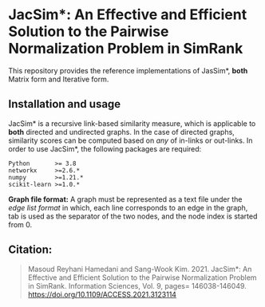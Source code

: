 # JacSim*: An Effective and Efficient Solution to the Pairwise Normalization Problem in SimRank

This repository provides the reference implementations of JasSim*, **both** Matrix form and Iterative form.

## Installation and usage
JacSim* is a recursive link-based similarity measure, which is applicable to **both** directed and undirected graphs. In the case of directed graphs, similarity scores can be computed based on _any_ of in-links or out-links. In order to use JacSim*, the following packages are required:
```
Python       >= 3.8
networkx     >=2.6.*
numpy        >=1.21.*
scikit-learn >=1.0.*
```

**Graph file format:**
A graph must be represented as a text file under the *edge list format* in which, each line corresponds to an edge in the graph, tab is used as the separator of the two nodes, and the node index is started from 0. 

## Citation:
> Masoud Reyhani Hamedani and Sang-Wook Kim. 2021. JacSim*: An Effective and Efficient Solution to the Pairwise Normalization Problem in SimRank. Information Sciences, Vol. 9, pages= 146038-146049. https://doi.org/10.1109/ACCESS.2021.3123114
